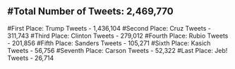 #Total Number of Tweets: 2,469,770 
---
#First Place: Trump Tweets - 1,436,104
#Second Place: Cruz Tweets - 311,743
#Third Place: Clinton Tweets - 279,012
#Fourth Place: Rubio Tweets - 201,856
#Fifth Place: Sanders Tweets - 105,271
#Sixth Place: Kasich Tweets - 56,756
#Seventh Place: Carson Tweets - 52,322
#Last Place: Jeb! Tweets - 26,714
